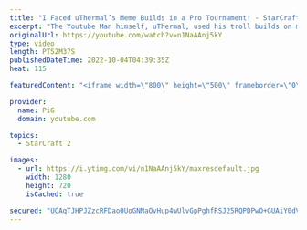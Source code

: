 ```yaml
---
title: "I Faced uThermal’s Meme Builds in a Pro Tournament! - StarCraft 2"
excerpt: "The Youtube Man himself, uThermal, used his troll builds on me in a Pro Tournament, the EPT NA Weekly 143! Who will win this best of 3? Which crazy meme builds will be throw at me? -- 🐷 Main Channel: https://www.youtube.com/user/PiGstarcraft 🐷 Second Channel for Learning StarCraft 2: https://www.youtube.com/c/PiGRandom"
originalUrl: https://youtube.com/watch?v=n1NaAAnj5kY
type: video
length: PT52M37S
publishedDateTime: 2022-10-04T04:39:35Z
heat: 115

featuredContent: "<iframe width=\"800\" height=\"500\" frameborder=\"0\" src=\"https://www.youtube.com/embed/n1NaAAnj5kY\" allow=\"accelerometer; autoplay; encrypted-media; gyroscope; picture-in-picture\" allowfullscreen></iframe>"

provider:
  name: PiG
  domain: youtube.com

topics:
  - StarCraft 2

images:
  - url: https://i.ytimg.com/vi/n1NaAAnj5kY/maxresdefault.jpg
    width: 1280
    height: 720
    isCached: true

secured: "UCAqTJHPJZzcRFDao0UoGNNaOvHup4wUlvGpPghfRSJ25RQPDPwO+GUAiY0dVHjvKccOJO80TEOI4YDunYIIJNO67R3KN9+p5VmtqrSLCGH2dwD7iKkOsL8sbijdnRnuw4a8arht+OVwb2y2+Q3EIYG3Xe0FErotnXjMCZ20uNMat19L1DjHjJgZTYMmFZvn/+qmMh2jTiXcQEJt5mFPIoe6LIHp1LpV595XNgLRCSG1jEMmBcqR61jG+EmZK+01slKWKqKfyh4U8wbpSOGPA5Ol4lchwzdK+5guXnTr2Rpx1l/Ua3Lw2mUK9bzCiK5eGa3GJbTCzBgOeCRMFGE+5WvZ6A4rTjOQvqMOgsA26vZ4Msl5Y9ZRp5aJsqUJcxIeUcfyMyG30VNIFQGI5SyGqpraIpZsF+j/6916WX+heN0=;rxk4zD+6idlehdkvj7QodA=="
---
```


